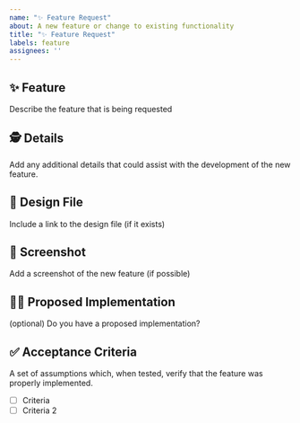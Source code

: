 ```yaml
---
name: "✨ Feature Request"
about: A new feature or change to existing functionality
title: "✨ Feature Request"
labels: feature
assignees: ''
---
```


## ✨ Feature

Describe the feature that is being requested

## 🕵️ Details

Add any additional details that could assist with the development of the new feature.

## 🎨 Design File

Include a link to the design file (if it exists)

## 📸 Screenshot

Add a screenshot of the new feature (if possible)

## 🙋‍♀️ Proposed Implementation

(optional) Do you have a proposed implementation?

## ✅ Acceptance Criteria

A set of assumptions which, when tested, verify that the feature was properly implemented.

- [ ] Criteria
- [ ] Criteria 2
